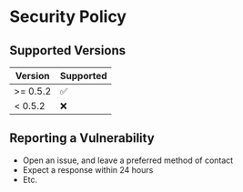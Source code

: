 # Security Policy

## Supported Versions

| Version | Supported          |
| ------- | ------------------ |
| >= 0.5.2   | :white_check_mark: |
| < 0.5.2   | :x:                |

## Reporting a Vulnerability

* Open an issue, and leave a preferred method of contact
* Expect a response within 24 hours
* Etc.
